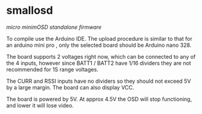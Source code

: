# smallosd
*micro minimOSD standalone firmware*

To compile use the Arduino IDE. The upload procedure is similar to that for an arduino mini pro , 
only the selected board should be Arduino nano 328.

The board supports 2 voltages right now, which can be connected to any of the 4 inputs, however
since BATT1 / BATT2 have 1/16 dividers they are not recommended for 1S range voltages.

The CURR and RSSI inputs have no dividers so they should not exceed 5V by a large margin. The board can also display VCC.

The board is powered by 5V. At approx 4.5V the OSD will stop functioning, and lower it will lose video.
